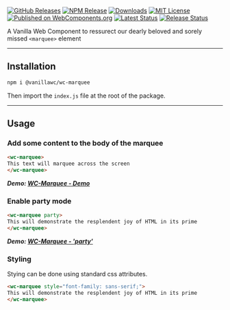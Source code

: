 [![GitHub Releases](https://img.shields.io/github/v/release/vanillawc/wc-marquee.svg)](https://github.com/vanillawc/wc-marquee/releases)
[![NPM Release](https://badgen.net/npm/v/@vanillawc/wc-marquee)](https://www.npmjs.com/package/@vanillawc/wc-marquee)
[![Downloads](https://badgen.net/npm/dt/@vanillawc/wc-marquee)](https://www.npmjs.com/package/@vanillawc/wc-marquee)
[![MIT License](https://img.shields.io/badge/license-MIT-blue.svg)](https://raw.githubusercontent.com/vanillawc/wc-marquee/master/LICENSE)
[![Published on WebComponents.org](https://img.shields.io/badge/webcomponents.org-published-blue.svg)](https://www.webcomponents.org/element/@vanillawc/wc-marquee)
[![Latest Status](https://github.com/vanillawc/wc-marquee/workflows/Latest/badge.svg)](https://github.com/vanillawc/wc-marquee/actions)
[![Release Status](https://github.com/vanillawc/wc-marquee/workflows/Release/badge.svg)](https://github.com/vanillawc/wc-marquee/actions)

A Vanilla Web Component to ressurect our dearly beloved and sorely missed `<marquee>` element

 <!-- TODO: Add video graphic here -->

-----

## Installation

```sh
npm i @vanillawc/wc-marquee
```

Then import the `index.js` file at the root of the package.

-----

## Usage

### Add some content to the body of the marquee

```html
<wc-marquee>
This text will marquee across the screen
</wc-marquee>
```

***Demo: [WC-Marquee - Demo][]***

### Enable party mode

```html
<wc-marquee party>
This will demonstrate the resplendent joy of HTML in its prime
</wc-marquee>
```

***Demo: [WC-Marquee - 'party'][]***

### Styling

Stying can be done using standard css attributes.

```html
<wc-marquee style="font-family: sans-serif;">
This will demonstrate the resplendent joy of HTML in its prime
</wc-marquee>
```

[WC-Marquee - Demo]: https://vanillawc.github.io/wc-marquee/demo/basic-usage.html
[WC-Marquee - 'party']: https://vanillawc.github.io/wc-marquee/demo/party-attribute.html